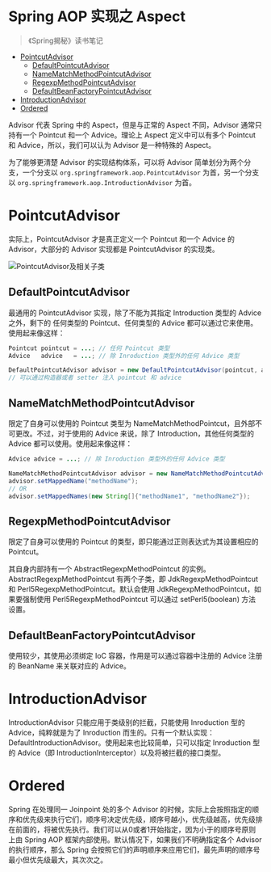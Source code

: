 <h1>Spring AOP 实现之 Aspect</h1>

> 《Spring揭秘》读书笔记

- [PointcutAdvisor](#pointcutadvisor)
  - [DefaultPointcutAdvisor](#defaultpointcutadvisor)
  - [NameMatchMethodPointcutAdvisor](#namematchmethodpointcutadvisor)
  - [RegexpMethodPointcutAdvisor](#regexpmethodpointcutadvisor)
  - [DefaultBeanFactoryPointcutAdvisor](#defaultbeanfactorypointcutadvisor)
- [IntroductionAdvisor](#introductionadvisor)
- [Ordered](#ordered)

Advisor 代表 Spring 中的 Aspect，但是与正常的 Aspect 不同，Advisor 通常只持有一个 Pointcut 和一个 Advice。理论上 Aspect 定义中可以有多个 Pointcut 和 Advice，所以，我们可以认为 Advisor 是一种特殊的 Aspect。

为了能够更清楚 Advisor 的实现结构体系，可以将 Advisor 简单划分为两个分支，一个分支以 `org.springframework.aop.PointcutAdvisor` 为首，另一个分支以 `org.springframework.aop.IntroductionAdvisor` 为首。

# PointcutAdvisor

实际上，PointcutAdvisor 才是真正定义一个 Pointcut 和一个 Advice 的 Advisor，大部分的 Advisor 实现都是 PointcutAdvisor 的实现类。

![PointcutAdvisor及相关子类](https://wrp-blog-image.oss-cn-beijing.aliyuncs.com/blog-images/PointcutAdvisor及相关子类.png)

## DefaultPointcutAdvisor

最通用的 PointcutAdvisor 实现，除了不能为其指定 Introduction 类型的 Advice 之外，剩下的 任何类型的 Pointcut、任何类型的 Advice 都可以通过它来使用。使用起来像这样：

```java
Pointcut pointcut = ...; // 任何 Pointcut 类型
Advice   advice   = ...; // 除 Inroduction 类型外的任何 Advice 类型

DefaultPointcutAdvisor advisor = new DefaultPointcutAdvisor(pointcut, advice);
// 可以通过构造器或者 setter 注入 pointcut 和 advice
```

## NameMatchMethodPointcutAdvisor

限定了自身可以使用的 Pointcut 类型为 NameMatchMethodPointcut，且外部不可更改。不过，对于使用的 Advice 来说，除了 Introduction，其他任何类型的 Advice 都可以使用。使用起来像这样：

```java
Advice advice = ...; // 除 Inroduction 类型外的任何 Advice 类型

NameMatchMethodPointcutAdvisor advisor = new NameMatchMethodPointcutAdvisor(advice);
advisor.setMappedName("methodName");
// OR
advisor.setMappedNames(new String[]{"methodName1", "methodName2"});
```

## RegexpMethodPointcutAdvisor

限定了自身可以使用的 Pointcut 的类型，即只能通过正则表达式为其设置相应的 Pointcut。

其自身内部持有一个 AbstractRegexpMethodPointcut 的实例。AbstractRegexpMethodPointcut 有两个子类，即 JdkRegexpMethodPointcut 和 Perl5RegexpMethodPointcut。默认会使用 JdkRegexpMethodPointcut，如果要强制使用 Perl5RegexpMethodPointcut 可以通过 setPerl5(boolean) 方法设置。

## DefaultBeanFactoryPointcutAdvisor

使用较少，其使用必须绑定 IoC 容器，作用是可以通过容器中注册的 Advice 注册的 BeanName 来关联对应的 Advice。

# IntroductionAdvisor

IntroductionAdvisor 只能应用于类级别的拦截，只能使用 Inroduction 型的 Advice，纯粹就是为了 Inroduction 而生的。只有一个默认实现：DefaultIntroductionAdvisor。使用起来也比较简单，只可以指定 Inroduction 型的 Advice（即 IntroductionInterceptor）以及将被拦截的接口类型。

# Ordered

Spring 在处理同一 Joinpoint 处的多个 Advisor 的时候，实际上会按照指定的顺序和优先级来执行它们，顺序号决定优先级，顺序号越小，优先级越高，优先级排在前面的，将被优先执行。我们可以从0或者1开始指定，因为小于的顺序号原则上由 Spring AOP 框架内部使用。默认情况下，如果我们不明确指定各个 Advisor 的执行顺序，那么 Spring 会按照它们的声明顺序来应用它们，最先声明的顺序号最小但优先级最大，其次次之。

